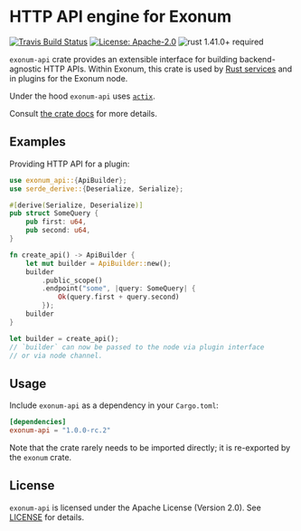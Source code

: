 # HTTP API engine for Exonum

[![Travis Build Status](https://img.shields.io/travis/exonum/exonum/master.svg?label=Linux%20Build)](https://travis-ci.com/exonum/exonum)
[![License: Apache-2.0](https://img.shields.io/github/license/exonum/exonum.svg)](https://github.com/exonum/exonum/blob/master/LICENSE)
![rust 1.41.0+ required](https://img.shields.io/badge/rust-1.41.0+-blue.svg?label=Required%20Rust)

`exonum-api` crate provides an extensible interface for building backend-agnostic
HTTP APIs.
Within Exonum, this crate is used by [Rust services][rust-runtime] and in
plugins for the Exonum node.

Under the hood `exonum-api` uses [`actix`].

Consult [the crate docs](https://docs.rs/exonum-api) for more details.

## Examples

Providing HTTP API for a plugin:

```rust
use exonum_api::{ApiBuilder};
use serde_derive::{Deserialize, Serialize};

#[derive(Serialize, Deserialize)]
pub struct SomeQuery {
    pub first: u64,
    pub second: u64,
}

fn create_api() -> ApiBuilder {
    let mut builder = ApiBuilder::new();
    builder
        .public_scope()
        .endpoint("some", |query: SomeQuery| {
            Ok(query.first + query.second)
        });
    builder
}

let builder = create_api();
// `builder` can now be passed to the node via plugin interface
// or via node channel.
```

## Usage

Include `exonum-api` as a dependency in your `Cargo.toml`:

```toml
[dependencies]
exonum-api = "1.0.0-rc.2"
```

Note that the crate rarely needs to be imported directly; it is re-exported
by the `exonum` crate.

## License

`exonum-api` is licensed under the Apache License (Version 2.0).
See [LICENSE](LICENSE) for details.

[`actix`]: https://crates.io/crates/actix
[rust-runtime]: ../../runtimes/rust
